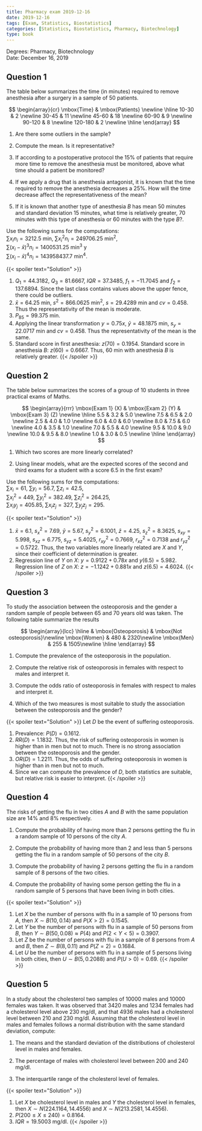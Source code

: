 ```yaml
---
title: Pharmacy exam 2019-12-16
date: 2019-12-16
tags: [Exam, Statistics, Biostatistics]
categories: [Statistics, Biostatistics, Pharmacy, Biotechnology]
type: book
---
```


Degrees: Pharmacy, Biotechnology  
Date: December 16, 2019

## Question 1

The table below summarizes the time (in minutes) required to remove anesthesia after a surgery in a sample of 50 patients.

$$
\begin{array}{cr}
\mbox{Time} & \mbox{Patients} \newline
\hline
10-30 & 2 \newline
30-45 & 11 \newline
45-60 & 18 \newline
60-90 & 9 \newline
90-120 & 8 \newline
120-180 & 2 \newline
\hline
\end{array}
$$

1. Are there some outliers in the sample?

2. Compute the mean. Is it representative?

3. If according to a postoperative protocol the 15% of patients that require more time to remove the anesthesia must be monitored, above what time should a patient be monitored?

4. If we apply a drug that is anesthesia antagonist, it is known that the time required to remove the anesthesia decreases a 25%.
How will the time decrease affect the representativeness of the mean?

5. If it is known that another type of anesthesia $B$ has mean 50 minutes and standard deviation 15 minutes, what time is relatively greater, 70 minutes with this type of anesthesia or 60 minutes with the type $B$?.

Use the following sums for the computations:  
$\sum x_in_i=3212.5$ min, $\sum x_i^2n_i=249706.25$ min$^2$,  
$\sum (x_i-\bar x)^3n_i=1400531.25$ min$^3$ y  
$\sum (x_i-\bar x)^4n_i=143958437.7$ min$^4$.

{{< spoiler text="Solution" >}}
1. $Q_1=44.3182$, $Q_3=81.6667$, $IQR=37.3485$, $f_1=-11.7045$ and $f_2=137.6894$. Since the last class contains values above the upper fence, there could be outliers.
2. $\bar x=64.25$ min, $s^2=866.0625$ min$^2$, $s=29.4289$ min and $cv=0.458$. Thus the representativity of the mean is moderate.
3. $P_{85}=99.375$ min.
4. Applying the linear transformation $y=0.75x$, $\bar y=48.1875$ min, $s_y=22.0717$ min and $cv=0.458$. Thus the representativity of the mean is the same.
5. Standard score in first anesthesia: $z(70)=0.1954$.
   Standard score in anesthesia $B$: $z(60)=0.6667$.
   Thus, 60 min with anesthesia $B$ is relatively greater.
{{< /spoiler >}}

## Question 2

The table below summarizes the scores of a group of 10 students in three practical exams of Maths.

$$
\begin{array}{rrr}
\mbox{Exam 1} (X) & \mbox{Exam 2} (Y) & \mbox{Exam 3} (Z) \newline
\hline
5.5 & 3.2 & 5.0 \newline
7.5 & 6.5 & 2.0 \newline
2.5 & 4.0 & 1.0 \newline
6.0 & 4.0 & 6.0 \newline
8.0 & 7.5 & 6.0 \newline
4.0 & 3.5 & 1.0 \newline
7.0 & 5.5 & 4.0 \newline
9.5 & 10.0 & 9.0 \newline
10.0 & 9.5 & 8.0 \newline
1.0 & 3.0 & 0.5 \newline
  \hline
\end{array}
$$

1. Which two scores are more linearly correlated?

2. Using linear models, what are the expected scores of the second
and third exams for a student with a score $6.5$ in the first
exam?

Use the following sums for the computations:  
$\sum x_i=61$, $\sum y_i=56.7$, $\sum z_i=42.5$,  
$\sum x_i^2=449$, $\sum y_i^2=382.49$, $\sum z_i^2=264.25$,  
$\sum x_iy_j=405.85$, $\sum x_iz_j=327$, $\sum y_jz_j=295$.

{{< spoiler text="Solution" >}}
1. $\bar x=6.1$, $s_x^2=7.69$,
$\bar y=5.67$, $s_y^2=6.1001$,
$\bar z=4.25$, $s_z^2=8.3625$,
$s_{xy}=5.998$, $s_{xz}=6.775$, $s_{yz}=5.4025$,
$r^2_{xy}=0.7669$, $r^2_{xz}=0.7138$ and $r^2_{yz}=0.5722$.
Thus, the two variables more linearly related are $X$ and $Y$, since their coefficient of determination is greater.
2. Regression line of $Y$ on $X$: $y=0.9122 + 0.78x$ and $y(6.5)=5.982$.
Regression line of $Z$ on $X$: $z=-1.1242 + 0.881x$ and $z(6.5)=4.6024$.
{{< /spoiler >}}

## Question 3

To study the association between the osteoporosis and the gender a random sample of people between 65 and 70 years old was taken. The following table summarize the results

$$
\begin{array}{lcc}
\hline
& \mbox{Osteoporosis} & \mbox{Not osteoporosis}\newline
\mbox{Women} & 480 & 2320\newline
\mbox{Men} & 255 & 1505\newline
\hline
\end{array}
$$

1. Compute the prevalence of the osteoporosis in the population.

2. Compute the relative risk of osteoporosis in females with respect to males and interpret it.

3. Compute the odds ratio of osteoporosis in females with respect to males and interpret it.

4. Which of the two measures is most suitable to study the association between the osteoporosis and the gender?

{{< spoiler text="Solution" >}}
Let $D$ be the event of suffering osteoporosis.
1. Prevalence: $P(D)=0.1612$.
2. $RR(D)=1.1832$. Thus, the risk of suffering osteoporosis in women is higher than in men but not to much. There is no strong association between the osteoporosis and the gender.
3. $OR(D)=1.2211$. Thus, the odds of suffering osteoporosis in women is higher than in men but not to much.
4. Since we can compute the prevalence of $D$, both statistics are suitable, but relative risk is easier to interpret.
{{< /spoiler >}}

## Question 4

The risks of getting the flu in two cities $A$ and $B$ with the same population size are 14% and 8% respectively.

1. Compute the probability of having more than 2 persons getting the flu in a random sample of 10 persons of the city $A$.

2. Compute the probability of having more than 2 and less than 5 persons getting the flu in a random sample of 50 persons of the city $B$.

3. Compute the probability of having 2 persons getting the flu in a random sample of 8 persons of the two cities.

4. Compute the probability of having some person getting the flu in a random sample of 5 persons that have been living in both
cities.

{{< spoiler text="Solution" >}}
1. Let $X$ be the number of persons with flu in a sample of 10 persons from $A$, then $X\sim B(10, 0.14)$ and $P(X>2)=0.1545$.
2. Let $Y$ be the number of persons with flu in a sample of 50 persons from $B$, then $Y\sim B(50, 0.08)\approx P(4)$ and $P(2 < Y < 5) = 0.3907$.
3. Let $Z$ be the number of persons with flu in a sample of 8 persons from $A$ and $B$, then $Z\sim B(8, 0.11)$ and $P(Z = 2) = 0.1684$.
4. Let $U$ be the number of persons with flu in a sample of 5 persons living in both cities, then $U\sim B(5, 0.2088)$ and $P(U>0)=0.69$.
{{< /spoiler >}}

## Question 5

In a study about the cholesterol two samples of 10000 males and 10000 females was taken. It was observed that 3420 males and 1234 females had a cholesterol level above 230 mg/dl, and that 4936 males had a cholesterol level between 210 and 230 mg/dl.
Assuming that the cholesterol level in males and females follows a normal distribution with the same standard deviation, compute:

1. The means and the standard deviation of the distributions of cholesterol level in males and females.

2. The percentage of males with cholesterol level between 200 and 240 mg/dl.

3. The interquartile range of the cholesterol level of females.

{{< spoiler text="Solution" >}}
1. Let $X$ be cholesterol level in males and $Y$ the cholesterol level in females, then $X\sim N(224.1164, 14.4556)$ and $X\sim N(213.2581, 14.4556)$.
2. $P(200\leq X \leq 240) = 0.8164$.
3. $IQR = 19.5003$ mg/dl.
{{< /spoiler >}}